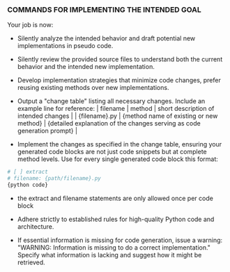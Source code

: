 ### COMMANDS FOR IMPLEMENTING THE INTENDED GOAL
Your job is now:
* Silently analyze the intended behavior and draft potential new implementations in pseudo code.
* Silently review the provided source files to understand both the current behavior and the intended new implementation.
* Develop implementation strategies that minimize code changes, prefer reusing existing methods over new implementations.
* Output a "change table" listing all necessary changes. Include an example line for reference:
  | filename       | method                                   | short description of intended changes      |
  | {filename}.py  | {method name of existing or new method}  | {detailed explanation of the changes serving as code generation prompt}      |

* Implement the changes as specified in the change table, ensuring your generated code blocks are not just code snippets but at complete method levels. Use for every single generated code block this format:
```python
# [ ] extract
# filename: {path/filename}.py
{python code}
```
* the extract and filename statements are only allowed once per code block

* Adhere strictly to established rules for high-quality Python code and architecture.

* If essential information is missing for code generation, issue a warning: "WARNING: Information is missing to do a correct implementation." Specify what information is lacking and suggest how it might be retrieved.